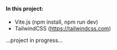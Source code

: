 #### In this project:

- Vite.js (npm install, npm run dev)
- TailwindCSS (https://tailwindcss.com)


...project in progress...